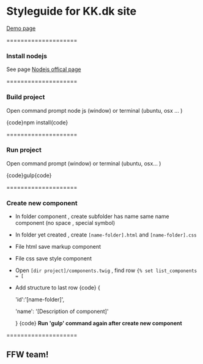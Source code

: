
# Styleguide for KK.dk site

[Demo page](http://66.228.54.41/kkdk/)

====================

### Install nodejs

See page [Nodejs offical page](https://nodejs.org/)

====================

### Build project

Open command prompt node js (window) or terminal (ubuntu, osx ... )

{code}npm install{code}

====================

### Run project
Open command prompt (window) or terminal (ubuntu, osx... )

{code}gulp{code}

====================

### Create new component
* In folder component , create subfolder has name same name component (no space , special symbol)
* In folder yet created , create `[name-folder].html` and `[name-folder].css`
* File html save markup component
* File css save style component
* Open `[dir project]/components.twig` , find row `{% set list_components = [`
* Add structure to last row
{code}
  {

    'id':'[name-folder]',

    'name': '[Description of component]'

  }
{code}
**Run 'gulp' command again after create new component**

====================

## FFW team!

